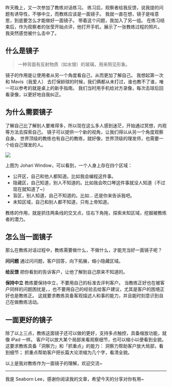 昨天晚上，又一次参加了教练对话练习。
练习后，观察者给我反馈，说我提的问题有诱导性，不够中立，而教练应该是一面镜子。
我就一直在想，镜子是啥意思，到底要怎么才能做好一面镜子。
带着这个问题，我加入了另一组。
在练习结束后，作为观察者的张莹开始点评，他打开手机，展示了一张教练过程的照片。
我突然感觉被什么击中了。

## 什么是镜子
>一种背面有反射物质（如水银）的玻璃，用来照见形象。

镜子的作用是让使用者从另一个角度看自己，从而更加了解自己。
我想起第一次和 Mavis（我爱人） 去打保龄球的时候，我们俩都从未打过，谁也教不了谁，唯一可以参考的就是桌上的新手指南。
我们当时用手机给对方录像，每次击球后回看录像，以更好地自我纠正。

## 为什么需要镜子
了解自己比了解别人要难得多，所以现在这么多人感到迷茫，开始通过冥想，内观等方法去探索自己。
镜子可以提供一个新的视角，让我们得以从另一个角度观察自身。
世界顶级的教练也有自己的教练，就好像，世界顶级的理发师，也需要一个给自己理发的人。

![](./_image/2017-02-21-09-42-50.jpg)

上图为 Johari Window，可以看到，一个人身上存在四个区域：
* 公开区，自己和他人都知道。比如我会编程这件事。
* 隐藏区，自己知道，别人不知道的。比如我会吹口琴这件事就没人知道（不过现在就知道了~）
* 盲区，别人知道，自己不知道的。比如... 还是你来告诉我吧。
* 未知区域，自己和别人都不知道，只有上帝知道。

教练的作用，就是抓住两条线的交叉点，往右下角拖，探索未知区域，挖掘被教练者的潜力。

## 怎么当一面镜子
那么在教练对话过程中，教练需要做什么，不做什么，才能充当好一面镜子呢？

**问问题**
通过问问题，客户回答，向下拓展，缩小隐藏区域。

**给反馈**
把你看到的告诉客户，让他了解到自己原来不知道的。

 **保持中立**
教练要保持中立，不要用自己的标准去评判客户。
当教练正好也在被客户同样的问题困扰是，，也不要用自己的经验去给客户建议，尤其是客户的困境正好也是教练正。
这就要求教练具备客观描述人和事的能力，并且能时刻意识到自己在做教练活动。

## 一面更好的镜子
除了以上三点，教练这面镜子还可以做的更好，支持多点触控，具备缩放功能，就像 iPad 一样。
客户可以放大某个局部来看观察细节，也可以缩小以便看到全貌。
这要求教练具备「洞察力」和「抓重点」的能力：
洞察力帮助客户放大局部，看到细节；
抓重点帮助客户把长篇大论浓缩为几个字，看清全貌。

以上是我对教练作为一面镜子的理解，欢迎交流~

---
我是 Seaborn Lee，感谢你阅读我的文章，希望今天的分享对你有用~